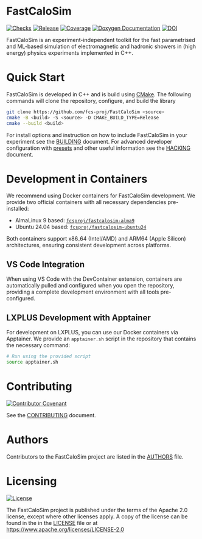 # FastCaloSim
 [![Checks](https://github.com/fcs-proj/FastCaloSim/actions/workflows/pipeline.yml/badge.svg)](https://github.com/fcs-proj/FastCaloSim/actions/workflows/pipeline.yml)
 [![Release](https://img.shields.io/github/v/release/fcs-proj/fastcalosim?include_prereleases)](https://github.com/fcs-proj/fastcalosim/releases)
 [![Coverage](https://codecov.io/gh/fcs-proj/FastCaloSim/graph/badge.svg)](https://codecov.io/gh/fcs-proj/FastCaloSim)
 [![Doxygen Documentation](https://img.shields.io/badge/docs-Doxygen-blue)](https://fcs-proj.github.io/FastCaloSim/)
 [![DOI](https://zenodo.org/badge/781604786.svg)](https://doi.org/10.5281/zenodo.14308464)

FastCaloSim is an experiment-independent toolkit for the fast parametrised and ML-based simulation of electromagnetic and hadronic showers in (high energy) physics experiments implemented in C++.

# Quick Start

FastCaloSim is developed in C++ and is build using [CMake](https://cmake.org). The
following commands will clone the repository, configure, and build the library

```sh
git clone https://github.com/fcs-proj/FastCaloSim <source>
cmake -B <build> -S <source> -D CMAKE_BUILD_TYPE=Release
cmake --build <build>
```
For install options and instruction on how to include FastCaloSim in your experiment see the [BUILDING](BUILDING.md) document. For advanced developer configuration with [presets][1] and other useful information see the [HACKING](HACKING.md) document.

# Development in Containers

We recommend using Docker containers for FastCaloSim development. We provide two official containers with all necessary dependencies pre-installed:

- AlmaLinux 9 based: [`fcsproj/fastcalosim-alma9`](https://hub.docker.com/r/fcsproj/fastcalosim-alma9/tags)
- Ubuntu 24.04 based: [`fcsproj/fastcalosim-ubuntu24`](https://hub.docker.com/r/fcsproj/fastcalosim-ubuntu24/tags)

Both containers support x86_64 (Intel/AMD) and ARM64 (Apple Silicon) architectures, ensuring consistent development across platforms.

## VS Code Integration

When using VS Code with the DevContainer extension, containers are automatically pulled and configured when you open the repository, providing a complete development environment with all tools pre-configured.

## LXPLUS Development with Apptainer

For development on LXPLUS, you can use our Docker containers via Apptainer. We provide an `apptainer.sh` script in the repository that contains the necessary command:

```bash
# Run using the provided script
source apptainer.sh
```

# Contributing

[![Contributor Covenant](https://img.shields.io/badge/Contributor%20Covenant-2.1-4baaaa.svg)](CODE_OF_CONDUCT.md)

See the [CONTRIBUTING](CONTRIBUTING.md) document.

# Authors

Contributors to the FastCaloSim project are listed in the [AUTHORS](AUTHORS) file.

# Licensing

[![License](https://img.shields.io/badge/License-Apache_2.0-blue.svg)](https://opensource.org/licenses/Apache-2.0)

The FastCaloSim project is published under the terms of the Apache 2.0 license, except where other licenses apply. A copy of the license can be found in the in the [LICENSE](LICENSE) file or at https://www.apache.org/licenses/LICENSE-2.0



[1]: https://cmake.org/cmake/help/latest/manual/cmake-presets.7.html

